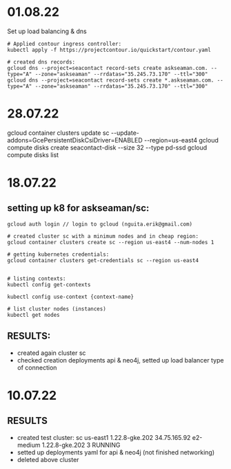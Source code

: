# 01.08.22

Set up load balancing & dns
```shell
# Applied contour ingress controller:
kubectl apply -f https://projectcontour.io/quickstart/contour.yaml

# created dns records:
gcloud dns --project=seacontact record-sets create askseaman.com. --type="A" --zone="askseaman" --rrdatas="35.245.73.170" --ttl="300"
gcloud dns --project=seacontact record-sets create *.askseaman.com. --type="A" --zone="askseaman" --rrdatas="35.245.73.170" --ttl="300"
```


# 28.07.22

gcloud container clusters update sc --update-addons=GcePersistentDiskCsiDriver=ENABLED --region=us-east4
gcloud compute disks create seacontact-disk --size 32 --type pd-ssd
gcloud compute disks list

# 18.07.22
## setting up k8 for askseaman/sc:

```shell
gcloud auth login // login to gcloud (nguita.erik@gmail.com)

# created cluster sc with a minimum nodes and in cheap region:
gcloud container clusters create sc --region us-east4 --num-nodes 1

# getting kubernetes credentials:
gcloud container clusters get-credentials sc --region us-east4


# listing contexts:
kubectl config get-contexts

kubectl config use-context {context-name}

# list cluster nodes (instances)
kubectl get nodes 
```

## RESULTS:
- created again cluster sc
- checked creation deployments api & neo4j, setted up load balancer type of connection

# 10.07.22

## RESULTS
- created test cluster:
sc    us-east1  1.22.8-gke.202  34.75.165.92  e2-medium     1.22.8-gke.202  3          RUNNING
- setted up deployments yaml for api & neo4j (not finished networking)
- deleted above cluster 
